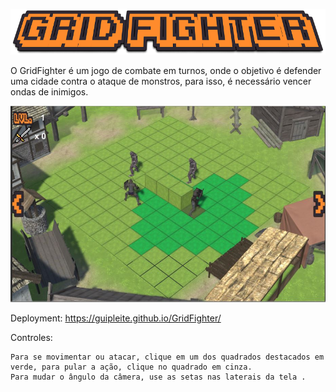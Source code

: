 <p align="center"><img src="./gameFiles/Assets/Menus/title.png" /></p>

O GridFighter é um jogo de combate em turnos, onde o objetivo é defender uma cidade contra o ataque de monstros, para isso, é necessário vencer ondas de inimigos.
</br>

![alt text](./Capture.JPG)

Deployment: https://guipleite.github.io/GridFighter/
</br>

Controles:

    Para se movimentar ou atacar, clique em um dos quadrados destacados em verde, para pular a ação, clique no quadrado em cinza.
    Para mudar o ângulo da câmera, use as setas nas laterais da tela .




